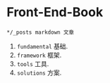 # Front-End-Book

```
*/_posts markdown 文章
```

1. `fundamental` 基础.
2. `framework` 框架.
3. `tools` 工具.
4. `solutions` 方案.
